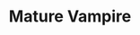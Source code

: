 ---
title: "Mature Vampire"
canonical: "skill/vampire-x"
lists:
    - essence
tier: 2
prerequisites: ["vampire-x/1"]
replacement: true
ladder: "vampire"
---